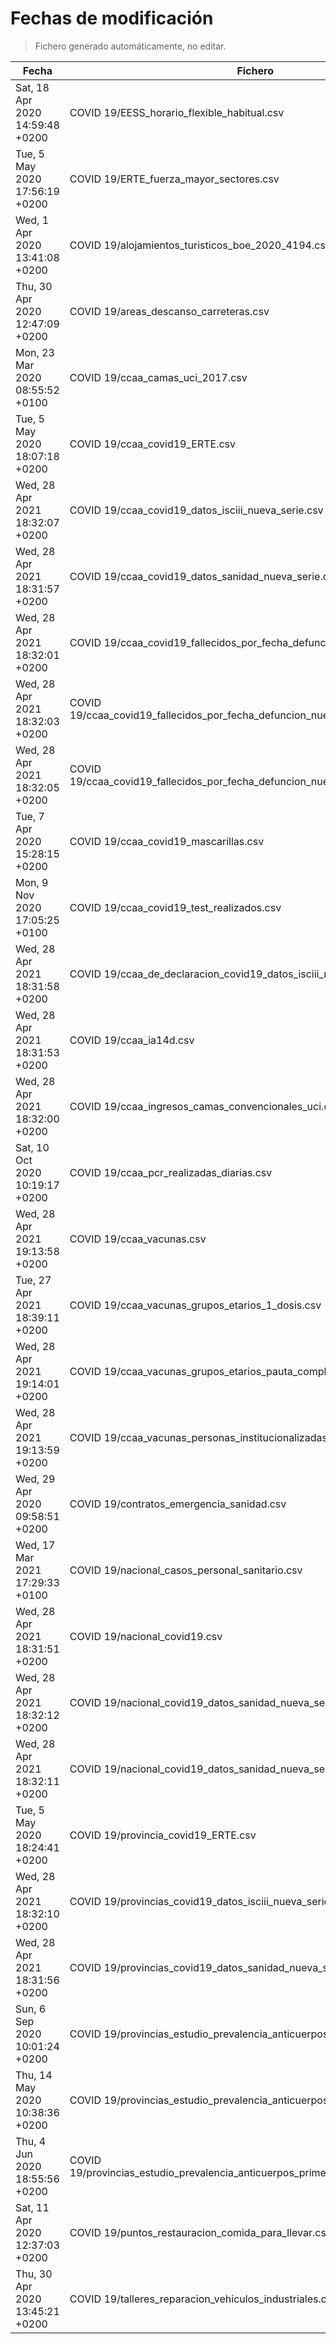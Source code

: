 # Fechas de modificación

> Fichero generado automáticamente, no editar.

| Fecha                           | Fichero                  |
|---------------------------------|--------------------------|
| Sat, 18 Apr 2020 14:59:48 +0200  | COVID 19/EESS_horario_flexible_habitual.csv |
| Tue, 5 May 2020 17:56:19 +0200  | COVID 19/ERTE_fuerza_mayor_sectores.csv |
| Wed, 1 Apr 2020 13:41:08 +0200  | COVID 19/alojamientos_turisticos_boe_2020_4194.csv |
| Thu, 30 Apr 2020 12:47:09 +0200  | COVID 19/areas_descanso_carreteras.csv |
| Mon, 23 Mar 2020 08:55:52 +0100  | COVID 19/ccaa_camas_uci_2017.csv |
| Tue, 5 May 2020 18:07:18 +0200  | COVID 19/ccaa_covid19_ERTE.csv |
| Wed, 28 Apr 2021 18:32:07 +0200  | COVID 19/ccaa_covid19_datos_isciii_nueva_serie.csv |
| Wed, 28 Apr 2021 18:31:57 +0200  | COVID 19/ccaa_covid19_datos_sanidad_nueva_serie.csv |
| Wed, 28 Apr 2021 18:32:01 +0200  | COVID 19/ccaa_covid19_fallecidos_por_fecha_defuncion_nueva_serie.csv |
| Wed, 28 Apr 2021 18:32:03 +0200  | COVID 19/ccaa_covid19_fallecidos_por_fecha_defuncion_nueva_serie_long.csv |
| Wed, 28 Apr 2021 18:32:05 +0200  | COVID 19/ccaa_covid19_fallecidos_por_fecha_defuncion_nueva_serie_original.csv |
| Tue, 7 Apr 2020 15:28:15 +0200  | COVID 19/ccaa_covid19_mascarillas.csv |
| Mon, 9 Nov 2020 17:05:25 +0100  | COVID 19/ccaa_covid19_test_realizados.csv |
| Wed, 28 Apr 2021 18:31:58 +0200  | COVID 19/ccaa_de_declaracion_covid19_datos_isciii_nueva_serie.csv |
| Wed, 28 Apr 2021 18:31:53 +0200  | COVID 19/ccaa_ia14d.csv |
| Wed, 28 Apr 2021 18:32:00 +0200  | COVID 19/ccaa_ingresos_camas_convencionales_uci.csv |
| Sat, 10 Oct 2020 10:19:17 +0200  | COVID 19/ccaa_pcr_realizadas_diarias.csv |
| Wed, 28 Apr 2021 19:13:58 +0200  | COVID 19/ccaa_vacunas.csv |
| Tue, 27 Apr 2021 18:39:11 +0200  | COVID 19/ccaa_vacunas_grupos_etarios_1_dosis.csv |
| Wed, 28 Apr 2021 19:14:01 +0200  | COVID 19/ccaa_vacunas_grupos_etarios_pauta_completa.csv |
| Wed, 28 Apr 2021 19:13:59 +0200  | COVID 19/ccaa_vacunas_personas_institucionalizadas.csv |
| Wed, 29 Apr 2020 09:58:51 +0200  | COVID 19/contratos_emergencia_sanidad.csv |
| Wed, 17 Mar 2021 17:29:33 +0100  | COVID 19/nacional_casos_personal_sanitario.csv |
| Wed, 28 Apr 2021 18:31:51 +0200  | COVID 19/nacional_covid19.csv |
| Wed, 28 Apr 2021 18:32:12 +0200  | COVID 19/nacional_covid19_datos_sanidad_nueva_serie.csv |
| Wed, 28 Apr 2021 18:32:11 +0200  | COVID 19/nacional_covid19_datos_sanidad_nueva_serie_grupos_edad.csv |
| Tue, 5 May 2020 18:24:41 +0200  | COVID 19/provincia_covid19_ERTE.csv |
| Wed, 28 Apr 2021 18:32:10 +0200  | COVID 19/provincias_covid19_datos_isciii_nueva_serie.csv |
| Wed, 28 Apr 2021 18:31:56 +0200  | COVID 19/provincias_covid19_datos_sanidad_nueva_serie.csv |
| Sun, 6 Sep 2020 10:01:24 +0200  | COVID 19/provincias_estudio_prevalencia_anticuerpos_final.csv |
| Thu, 14 May 2020 10:38:36 +0200  | COVID 19/provincias_estudio_prevalencia_anticuerpos_primera_ronda.csv |
| Thu, 4 Jun 2020 18:55:56 +0200  | COVID 19/provincias_estudio_prevalencia_anticuerpos_primera_y_segunda_ronda.csv |
| Sat, 11 Apr 2020 12:37:03 +0200  | COVID 19/puntos_restauracion_comida_para_llevar.csv |
| Thu, 30 Apr 2020 13:45:21 +0200  | COVID 19/talleres_reparacion_vehiculos_industriales.csv |
